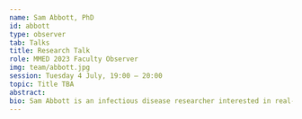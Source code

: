 ```yaml
---
name: Sam Abbott, PhD
id: abbott
type: observer
tab: Talks
title: Research Talk
role: MMED 2023 Faculty Observer
img: team/abbott.jpg
session: Tuesday 4 July, 19:00 – 20:00
topic: Title TBA
abstract:
bio: Sam Abbott is an infectious disease researcher interested in real-time analysis, nowcasting, forecasting, semi-mechanistic modelling, and open-source tool development. Most recently he has been working on evaluating methods to estimate delay distributions in real-time. See his <a href="https://samabbott.co.uk">website</a> for more.
---
```

